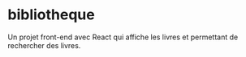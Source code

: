 # bibliotheque
Un projet front-end avec React qui affiche les livres et permettant de rechercher des livres.
